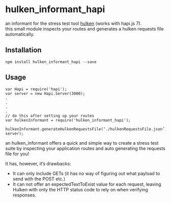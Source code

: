 hulken_informant_hapi
=========================

an informant for the stress test tool [hulken](https://github.com/hellgrenj/hulken) (works with hapi.js 7).  
this small module inspects your routes and generates a hulken requests file automatically.

## Installation

`npm install hulken_informant_hapi --save`
## Usage

```
var Hapi = require('hapi');
var server = new Hapi.Server(3000);
.
.
.
.
// do this after setting up your routes
var hulkenInformant = require('hulken_informant_hapi');
 hulkenInformant.generateHulkenRequestsFile(‘./hulkenRequestsFile.json’, server);
```
an hulken_informant offers a quick and simple way to create a stress test suite by inspecting your application routes and auto generating the requests file for you!

It has, however, it’s drawbacks:
* It can only include GETs (it has no way of figuring out what payload to send with the POST etc.)
* It can not offer an expectedTextToExist value for each request, leaving Hulken with only the HTTP status code to rely on when verifying responses.
